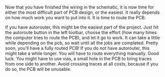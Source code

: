 Now that you have finished the wiring in the schematic, it is now time for either the most difficult part of PCB design, or the easiest. It really depends on how much work you want to put into it. It is time to route the PCB.

  If you have autorouter, this might be the easiest part of the project. Just hit the autoroute button in the left toolbar, choose the effort (how many times the computer tries to route the PCB), and let it go to work. It can take a little while depending on the pcb, so wait until all the jobs are completed. Pretty soon, you'll have a fully routed PCB! If you do not have autorouter, this might take a while longer. You will have to route everything manually. Good luck. You might have to use vias, a small hole in the PCB to bring traces from one side to another. Avoid crossing traces at all costs, because if you do so, the PCB will be unusable. 
